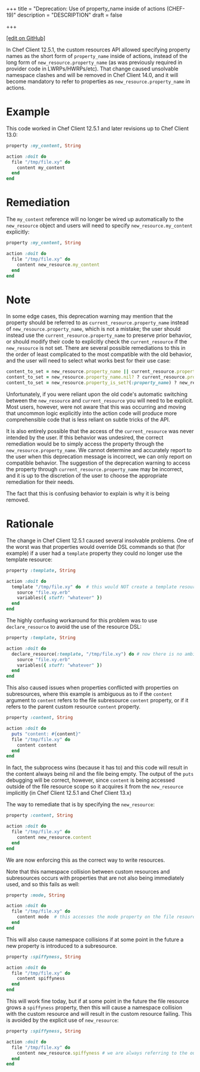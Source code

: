 +++
title = "Deprecation: Use of property_name inside of actions (CHEF-19)"
description = "DESCRIPTION"
draft = false




  
    
    
    
    
+++    

[\[edit on
GitHub\]](https://github.com/chef/chef-web-docs/blob/master/chef_master/source/deprecations_namespace_collisions.rst)

In Chef Client 12.5.1, the custom resources API allowed specifying
property names as the short form of `property_name` inside of actions,
instead of the long form of `new_resource.property_name` (as was
previously required in provider code in LWRPs/HWRPs/etc). That change
caused unsolvable namespace clashes and will be removed in Chef Client
14.0, and it will become mandatory to refer to properties as
`new_resource.property_name` in actions.

Example
=======

This code worked in Chef Client 12.5.1 and later revisions up to Chef
Client 13.0:

``` ruby
property :my_content, String

action :doit do
  file "/tmp/file.xy" do
    content my_content
  end
end
```

Remediation
===========

The `my_content` reference will no longer be wired up automatically to
the `new_resource` object and users will need to specify
`new_resource.my_content` explicitly:

``` ruby
property :my_content, String

action :doit do
  file "/tmp/file.xy" do
    content new_resource.my_content
  end
end
```

Note
====

In some edge cases, this deprecation warning may mention that the
property should be referred to as `current_resource.property_name`
instead of `new_resource.property_name`, which is not a mistake; the
user should instead use the `current_resource.property_name` to preserve
prior behavior, or should modify their code to explicitly check the
`current_resource` if the `new_resource` is not set. There are several
possible remediations to this in the order of least complicated to the
most compatible with the old behavior, and the user will need to select
what works best for their use case:

``` ruby
content_to_set = new_resource.property_name || current_resource.property_name
content_to_set = new_resource.property_name.nil? ? current_resource.property_name : new_resource.property_name
content_to_set = new_resource.property_is_set?(:property_name) ? new_resource.property_name : current_resource.property_name
```

Unfortunately, if you were reliant upon the old code's automatic
switching between the `new_resource` and `current_resource` you will
need to be explicit. Most users, however, were not aware that this was
occurring and moving that uncommon logic explicitly into the action code
will produce more comprehensible code that is less reliant on subtle
tricks of the API.

It is also entirely possible that the access of the `current_resource`
was never intended by the user. If this behavior was undesired, the
correct remediation would be to simply access the property through the
`new_resource.property_name`. We cannot determine and accurately report
to the user when this deprecation message is incorrect, we can only
report on compatible behavior. The suggestion of the deprecation warning
to access the property through `current_resource.property_name` may be
incorrect, and it is up to the discretion of the user to choose the
appropriate remediation for their needs.

The fact that this is confusing behavior to explain is why it is being
removed.

Rationale
=========

The change in Chef Client 12.5.1 caused several insolvable problems. One
of the worst was that properties would override DSL commands so that
(for example) if a user had a `template` property they could no longer
use the <span class="title-ref">template</span> resource:

``` ruby
property :template, String

action :doit do
  template "/tmp/file.xy" do  # this would NOT create a template resource but would pass a string and a block to the template property
    source "file.xy.erb"
    variables({ stuff: "whatever" })
  end
end
```

The highly confusing workaround for this problem was to use
`declare_resource` to avoid the use of the resource DSL:

``` ruby
property :template, String

action :doit do
  declare_resource(:template, "/tmp/file.xy") do # now there is no ambiguity and we create a template resource
    source "file.xy.erb"
    variables({ stuff: "whatever" })
  end
end
```

This also caused issues when properties conflicted with properties on
subresources, where this example is ambiguous as to if the `content`
argument to `content` refers to the file subresource `content` property,
or if it refers to the parent custom resource `content` property.

``` ruby
property :content, String

action :doit do
  puts "content: #{content}"
  file "/tmp/file.xy" do
    content content
  end
end
```

In fact, the subprocess wins (because it has to) and this code will
result in the content always being nil and the file being empty. The
output of the `puts` debugging will be correct, however, since `content`
is being accessed outside of the file resource scope so it acquires it
from the `new_resource` implicitly (in Chef Client 12.5.1 and Chef
Client 13.x)

The way to remediate that is by specifying the `new_resource`:

``` ruby
property :content, String

action :doit do
  file "/tmp/file.xy" do
    content new_resource.content
  end
end
```

We are now enforcing this as the correct way to write resources.

Note that this namespace collision between custom resources and
subresources occurs with properties that are not also being immediately
used, and so this fails as well:

``` ruby
property :mode, String

action :doit do
  file "/tmp/file.xy" do
    content mode  # this accesses the mode property on the file resource rather than the mode property on the outer resource
  end
end
```

This will also cause namespace collisions if at some point in the future
a new property is introduced to a subresource.

``` ruby
property :spiffyness, String

action :doit do
  file "/tmp/file.xy" do
    content spiffyness
  end
end
```

This will work fine today, but if at some point in the future the file
resource grows a `spiffyness` property, then this will cause a namespace
collision with the custom resource and will result in the custom
resource failing. This is avoided by the explicit use of `new_resource`:

``` ruby
property :spiffyness, String

action :doit do
  file "/tmp/file.xy" do
    content new_resource.spiffyness # we are always referring to the outer custom resource's spiffiness property
  end
end
```
